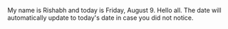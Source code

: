 My name is Rishabh and today is Friday, August 9. Hello all. The date will automatically update to today's date in case you did not notice.
